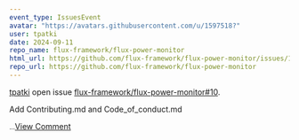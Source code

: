 ```yaml
---
event_type: IssuesEvent
avatar: "https://avatars.githubusercontent.com/u/1597518?"
user: tpatki
date: 2024-09-11
repo_name: flux-framework/flux-power-monitor
html_url: https://github.com/flux-framework/flux-power-monitor/issues/10
repo_url: https://github.com/flux-framework/flux-power-monitor
---
```


<a href='https://github.com/tpatki' target='_blank'>tpatki</a> open issue <a href='https://github.com/flux-framework/flux-power-monitor/issues/10' target='_blank'>flux-framework/flux-power-monitor#10</a>.

<p>Add Contributing.md and Code_of_conduct.md</p><small>...</small><a href='https://github.com/flux-framework/flux-power-monitor/issues/10' target='_blank'>View Comment</a>